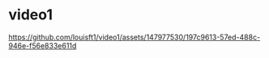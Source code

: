 # video1

https://github.com/louisft1/video1/assets/147977530/197c9613-57ed-488c-946e-f56e833e611d

